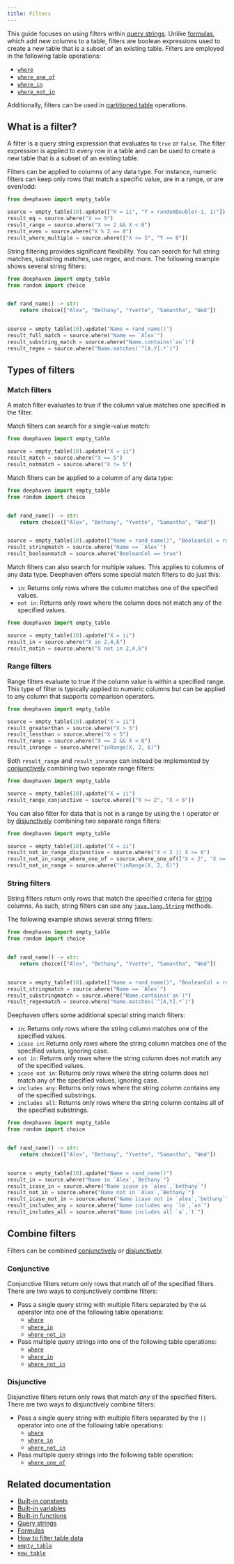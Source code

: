 ```yaml
---
title: Filters
---
```


This guide focuses on using filters within [query strings](./query-string-overview.md). Unlike [formulas](./formulas.md), which add new columns to a table, filters are boolean expressions used to create a new table that is a subset of an existing table. Filters are employed in the following table operations:

- [`where`](../reference/table-operations/filter/where.md)
- [`where_one_of`](../reference/table-operations/filter/where-one-of.md)
- [`where_in`](../reference/table-operations/filter/where-in.md)
- [`where_not_in`](../reference/table-operations/filter/where-not-in.md)

Additionally, filters can be used in [partitioned table](./partitioned-tables.md) operations.

## What is a filter?

A filter is a query string expression that evaluates to `true` or `false`. The filter expression is applied to every row in a table and can be used to create a new table that is a subset of an existing table.

Filters can be applied to columns of any data type. For instance, numeric filters can keep only rows that match a specific value, are in a range, or are even/odd:

```python order=source,result_eq,result_range,result_even,result_where_multiple
from deephaven import empty_table

source = empty_table(10).update(["X = ii", "Y = randomDouble(-1, 1)"])
result_eq = source.where("X == 5")
result_range = source.where("X >= 2 && X < 6")
result_even = source.where("X % 2 == 0")
result_where_multiple = source.where(["X <= 5", "Y >= 0"])
```

String filtering provides significant flexibility. You can search for full string matches, substring matches, use regex, and more. The following example shows several string filters:

```python order=source,result_full_match,result_substring_match,result_regex
from deephaven import empty_table
from random import choice


def rand_name() -> str:
    return choice(["Alex", "Bethany", "Yvette", "Samantha", "Ned"])


source = empty_table(10).update("Name = rand_name()")
result_full_match = source.where("Name == `Alex`")
result_substring_match = source.where("Name.contains(`an`)")
result_regex = source.where("Name.matches(`^[A,Y].*`)")
```

## Types of filters

### Match filters

A match filter evaluates to true if the column value matches one specified in the filter.

Match filters can search for a single-value match:

```python order=source,result_match,result_notmatch
from deephaven import empty_table

source = empty_table(10).update("X = ii")
result_match = source.where("X == 5")
result_notmatch = source.where("X != 5")
```

Match filters can be applied to a column of any data type:

```python order=source,result_stringmatch,result_booleanmatch
from deephaven import empty_table
from random import choice


def rand_name() -> str:
    return choice(["Alex", "Bethany", "Yvette", "Samantha", "Ned"])


source = empty_table(10).update(["Name = rand_name()", "BooleanCol = randomBool()"])
result_stringmatch = source.where("Name == `Alex`")
result_booleanmatch = source.where("BooleanCol == true")
```

Match filters can also search for multiple values. This applies to columns of any data type. Deephaven offers some special match filters to do just this:

- `in`: Returns only rows where the column matches one of the specified values.
- `not in`: Returns only rows where the column does not match any of the specified values.

```python order=source,result_in,result_notin
from deephaven import empty_table

source = empty_table(10).update("X = ii")
result_in = source.where("X in 2,4,6")
result_notin = source.where("X not in 2,4,6")
```

### Range filters

Range filters evaluate to true if the column value is within a specified range. This type of filter is typically applied to numeric columns but can be applied to any column that supports comparison operators.

```python order=source,result_greaterthan,result_lessthan,result_range,result_inrange
from deephaven import empty_table

source = empty_table(10).update("X = ii")
result_greaterthan = source.where("X > 5")
result_lessthan = source.where("X < 5")
result_range = source.where("X >= 2 && X < 6")
result_inrange = source.where("inRange(X, 2, 6)")
```

Both `result_range` and `result_inrange` can instead be implemented by [conjunctively](#conjunctive) combining two separate range filters:

```python order=source,result_range_conjunctive
from deephaven import empty_table

source = empty_table(10).update("X = ii")
result_range_conjunctive = source.where(["X >= 2", "X < 6"])
```

You can also filter for data that is not in a range by using the `!` operator or by [disjunctively](#disjunctive) combining two separate range filters:

```python order=source,result_not_in_range_where_one_of,result_not_in_range_disjunctive,result_not_in_range
from deephaven import empty_table

source = empty_table(10).update("X = ii")
result_not_in_range_disjunctive = source.where("X < 2 || X >= 6")
result_not_in_range_where_one_of = source.where_one_of(["X < 2", "X >= 6"])
result_not_in_range = source.where("!inRange(X, 2, 6)")
```

### String filters

String filters return only rows that match the specified criteria for [string](./work-with-strings.md) columns. As such, string filters can use any [`java.lang.String`](https://docs.oracle.com/en/java/javase/17/docs/api/java.base/java/lang/String.html) methods.

The following example shows several string filters:

```python order=source,result_stringmatch,result_substringmatch,result_regexmatch
from deephaven import empty_table
from random import choice


def rand_name() -> str:
    return choice(["Alex", "Bethany", "Yvette", "Samantha", "Ned"])


source = empty_table(10).update(["Name = rand_name()", "BooleanCol = randomBool()"])
result_stringmatch = source.where("Name == `Alex`")
result_substringmatch = source.where("Name.contains(`an`)")
result_regexmatch = source.where("Name.matches(`^[A,Y].*`)")
```

Deephaven offers some additional special string match filters:

- `in`: Returns only rows where the string column matches one of the specified values.
- `icase in`: Returns only rows where the string column matches one of the specified values, ignoring case.
- `not in`: Returns only rows where the string column does not match any of the specified values.
- `icase not in`: Returns only rows where the string column does not match any of the specified values, ignoring case.
- `includes any`: Returns only rows where the string column contains any of the specified substrings.
- `includes all`: Returns only rows where the string column contains all of the specified substrings.

```python order=source,result_in,result_icase_in,result_not_in,result_icase_not_in,result_includes_any,result_includes_all
from deephaven import empty_table
from random import choice


def rand_name() -> str:
    return choice(["Alex", "Bethany", "Yvette", "Samantha", "Ned"])


source = empty_table(10).update("Name = rand_name()")
result_in = source.where("Name in `Alex`,`Bethany`")
result_icase_in = source.where("Name icase in `alex`,`bethany`")
result_not_in = source.where("Name not in `Alex`,`Bethany`")
result_icase_not_in = source.where("Name icase not in `alex`,`bethany`")
result_includes_any = source.where("Name includes any `le`,`an`")
result_includes_all = source.where("Name includes all `a`,`t`")
```

## Combine filters

Filters can be combined [conjunctively](#conjunctive) or [disjunctively](#disjunctive).

### Conjunctive

Conjunctive filters return only rows that match _all_ of the specified filters. There are two ways to conjunctively combine filters:

- Pass a single query string with multiple filters separated by the `&&` operator into one of the following table operations:
  - [`where`](../reference/table-operations/filter/where.md)
  - [`where_in`](../reference/table-operations/filter/where-in.md)
  - [`where_not_in`](../reference/table-operations/filter/where-not-in.md)
- Pass multiple query strings into one of the following table operations:
  - [`where`](../reference/table-operations/filter/where.md)
  - [`where_in`](../reference/table-operations/filter/where-in.md)
  - [`where_not_in`](../reference/table-operations/filter/where-not-in.md)

### Disjunctive

Disjunctive filters return only rows that match _any_ of the specified filters. There are two ways to disjunctively combine filters:

- Pass a single query string with multiple filters separated by the `||` operator into one of the following table operations:
  - [`where`](../reference/table-operations/filter/where.md)
  - [`where_in`](../reference/table-operations/filter/where-in.md)
  - [`where_not_in`](../reference/table-operations/filter/where-not-in.md)
- Pass multiple query strings into the following table operation:
  - [`where_one_of`](../reference/table-operations/filter/where-one-of.md)

## Related documentation

- [Built-in constants](./built-in-constants.md)
- [Built-in variables](./built-in-variables.md)
- [Built-in functions](./built-in-functions.md)
- [Query strings](./query-string-overview.md)
- [Formulas](./formulas.md)
- [How to filter table data](./use-filters.md)
- [`empty_table`](../reference/table-operations/create/emptyTable.md)
- [`new_table`](../reference/table-operations/create/newTable.md)
